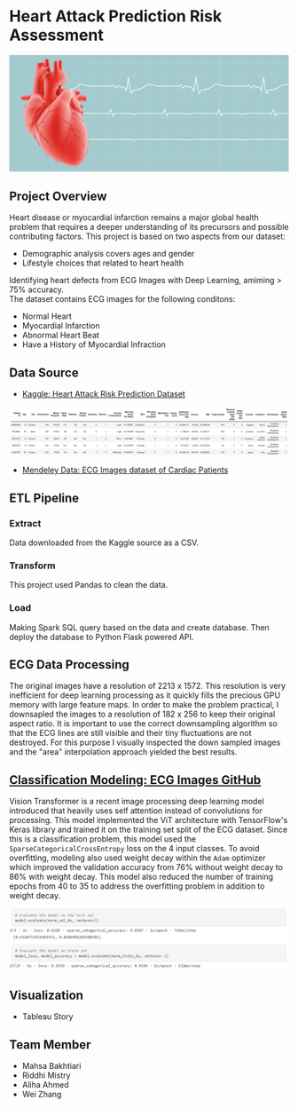 # Heart Attack Prediction Risk Assessment
<img src="/Images/heart.jpg" /> <br>

## Project Overview
Heart disease or myocardial infarction remains a major global health problem that requires a deeper understanding of its precursors and possible contributing factors.
This project is based on two aspects from our dataset:
* Demographic analysis covers ages and gender <br>
* Lifestyle choices that related to heart health <br>

Identifying heart defects from ECG Images with Deep Learning, amiming > 75% accuracy. <br>
The dataset contains ECG images for the following conditons:
* Normal Heart
* Myocardial Infarction
* Abnormal Heart Beat
* Have a History of Myocardial Infraction

## Data Source
* [Kaggle: Heart Attack Risk Prediction Dataset](https://www.kaggle.com/datasets/iamsouravbanerjee/heart-attack-prediction-dataset) 
<img src="/Images/dataset.png" />

* [Mendeley Data: ECG Images dataset of Cardiac Patients](https://data.mendeley.com/datasets/gwbz3fsgp8/2)


## ETL Pipeline

### Extract
Data downloaded from the Kaggle source as a CSV.

### Transform
This project used Pandas to clean the data.

### Load
Making Spark SQL query based on the data and create database. Then deploy the database to Python Flask powered API.

## ECG Data Processing
The original images have a resolution of 2213 x 1572. This resolution is very inefficient for deep learning processing as it quickly fills the precious GPU memory with large feature maps. In order to make the problem practical, I downsapled the images to a resolution of 182 x 256 to keep their original aspect ratio. It is important to use the correct downsampling algorithm so that the ECG lines are still visible and their tiny fluctuations are not destroyed. For this purpose I visually inspected the down sampled images and the "area" interpolation approach yielded the best results.

## [Classification Modeling: ECG Images GitHub](https://github.com/MahsaBakhtiari/ECG_image_classification)
Vision Transformer is a recent image processing deep learning model introduced that heavily uses self attention instead of convolutions for processing. This model implemented the ViT architecture with TensorFlow's Keras library and trained it on the training set split of the ECG dataset. Since this is a classification problem, this model used the `SparseCategoricalCrossEntropy` loss on the 4 input classes. To avoid overfitting, modeling also used weight decay within the `Adam` optimizer which improved the validation accuracy from 76% without weight decay to 86% with weight decay. This model also reduced the number of training epochs from 40 to 35 to address the overfitting problem in addition to weight decay.

<img src="/Images/ecg_model.png" />

## Visualization
* Tableau Story


## Team Member
* Mahsa Bakhtiari
* Riddhi Mistry
* Aliha Ahmed
* Wei Zhang
